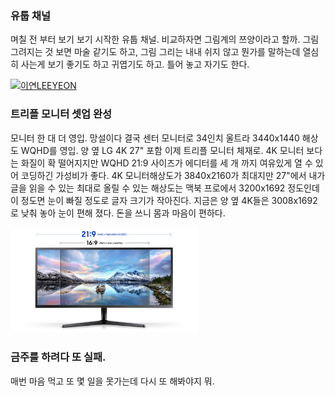 ### 유툽 채널
며칠 전 부터 보기 보기 시작한 유툽 채널. 비교하자면 그림계의 쯔양이라고 할까. 그림 그려지는 것 보면 마술 같기도 하고, 그림 그리는 내내 쉬지 않고 뭔가를 말하는데 열심히 사는게 보기 좋기도 하고 귀엽기도 하고. 틀어 놓고 자기도 한다.

[![이연LEEYEON](https://yt3.ggpht.com/ytc/AAUvwnh2voOp6oMmYk4PiO6szZ7rMzx9cap-vZI8dj8yow=s176-c-k-c0x00ffffff-no-rj)](https://www.youtube.com/channel/UCKw7Jsu2cMU_D4yK8VMms1Q)

### 트리플 모니터 셋업 완성
모니터 한 대 더 영입. 망설이다 결국 센터 모니터로 34인치 울트라 3440x1440 해상도 WQHD를 영입. 양 옆 LG 4K 27" 포함 이제 트리플 모니터 체재로. 4K 모니터 보다는 화질이 확 떨어지지만 WQHD 21:9 사이즈가 에디터를 세 개 까지 여유있게 열 수 있어 코딩하긴 가성비가 좋다. 4K 모니터해상도가 3840x2160가 최대지만 27"에서 내가 글을 읽을 수 있는 최대로 올릴 수 있는 해상도는 맥북 프로에서 3200x1692 정도인데 이 정도면 눈이 빠질 정도로 글자 크기가 작아진다. 지금은 양 옆 4K들은 3008x1692로 낮춰 놓아 눈이 편해 졌다. 돈을 쓰니 몸과 마음이 편하다.  

<img src="/assets/img/samsung_34_ultra_wqhd_monitor.jpg" width="300">

### 금주를 하려다 또 실패. 
매번 마음 먹고 또 몇 일을 못가는데 다시 또 해봐야지 뭐.
